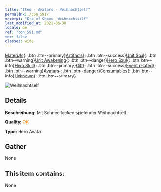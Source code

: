 ```yaml
---
title: "Item - Avatars - Weihnachtself"
permalink: /con_591/
excerpt: "Era of Chaos  Weihnachtself"
last_modified_at: 2021-06-30
locale: de
ref: "con_591.md"
toc: false
classes: wide
---
```

 [Materials](/ItemsDE/){: .btn .btn--primary}[Artifacts](/ItemsDE/Artifacts/){: .btn .btn--success}[Unit Soul](/ItemsDE/UnitSoul/){: .btn .btn--warning}[Unit Awakening](/ItemsDE/UnitAwakening/){: .btn .btn--danger}[Hero Soul](/ItemsDE/HeroSoul/){: .btn .btn--info}[Hero Skill](/ItemsDE/HeroSkill/){: .btn .btn--primary}[Gift](/ItemsDE/Gift/){: .btn .btn--success}[Event related](/ItemsDE/Events/){: .btn .btn--warning}[Avatars](/ItemsDE/Avatars/){: .btn .btn--danger}[Consumables](/ItemsDE/Consumables/){: .btn .btn--info}[Unknown](/ItemsDE/Unknown/){: .btn .btn--primary}

 ![Weihnachtself](/images/h/h_MutareDrake5.jpg)

## Details
 **Beschreibung:** Mit Schneeflocken spielender Weihnachtself

 **Quality:** <span style="color: #FF8C00">OK</span>

 **Type:** Hero Avatar

## Gather

  None

## This item contains:

  None

